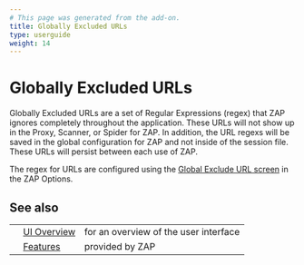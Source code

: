 ```yaml
---
# This page was generated from the add-on.
title: Globally Excluded URLs
type: userguide
weight: 14
---
```


# Globally Excluded URLs

Globally Excluded URLs are a set of Regular Expressions
(regex) that ZAP ignores completely throughout the application.
These URLs will not show up in the Proxy, Scanner, or Spider for
ZAP. In addition, the URL regexs will be saved in the global
configuration for ZAP and not inside of the session file. These
URLs will persist between each use of ZAP.

The regex for URLs are configured using the [Global
Exclude URL screen](/docs/desktop/ui/dialogs/options/globalexcludeurl/) in the ZAP Options.

## See also

|   |                                           |                                       |
|---|-------------------------------------------|---------------------------------------|
|   | [UI Overview](/docs/desktop/ui/)          | for an overview of the user interface |
|   | [Features](/docs/desktop/start/features/) | provided by ZAP                       |
